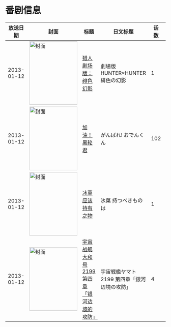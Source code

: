 # 番剧信息

|放送日期|封面|标题|日文标题|话数|评分|评分人数|
|---|---|---|---|---|---|---|
|2013-01-12|<img src="https://lain.bgm.tv/pic/cover/c/70/b9/44705_mpM0H.jpg" alt="封面" style="width:150px;height:200px;object-fit:cover;">|[猎人剧场版：绯色幻影](https://bangumi.tv/subject/44705)|劇場版 HUNTER×HUNTER 緋色の幻影|1|5.2|536人评分|
|2013-01-12|<img src="https://lain.bgm.tv/pic/cover/c/c7/20/58871_7u5iI.jpg" alt="封面" style="width:150px;height:200px;object-fit:cover;">|[加油！黑轮君](https://bangumi.tv/subject/58871)|がんばれ! おでんくん|102|暂无评分|少于10人评分|
|2013-01-12|<img src="https://lain.bgm.tv/pic/cover/c/b0/fb/111762_w1H19.jpg" alt="封面" style="width:150px;height:200px;object-fit:cover;">|[冰菓 应该持有之物](https://bangumi.tv/subject/111762)|氷菓 持つべきものは|1|7.3|3818人评分|
|2013-01-12|<img src="https://lain.bgm.tv/pic/cover/c/b3/03/51945_nyyHn.jpg" alt="封面" style="width:150px;height:200px;object-fit:cover;">|[宇宙战舰大和号2199 第四章「银河边境的攻防」](https://bangumi.tv/subject/51945)|宇宙戦艦ヤマト2199 第四章「銀河辺境の攻防」|4|7.7|215人评分|
